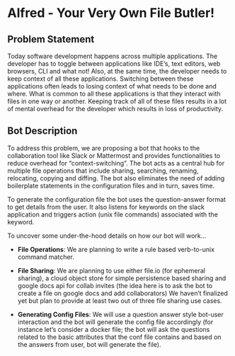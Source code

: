 # Alfred - Your Very Own File Butler!


## Problem Statement

Today software development happens across multiple applications. The developer has to toggle between applications like IDE’s, text editors, web browsers, CLI and what not! Also, at the same time, the developer needs to keep context of all these applications. Switching between these applications often leads to losing context of what needs to be done and where. What is common to all these applications is that they interact with files in one way or another. Keeping track of all of these files results in a lot of mental overhead for the developer which results in loss of productivity.


## Bot Description

To address this problem, we are proposing a bot that hooks to the collaboration tool like Slack or Mattermost and provides functionalities to reduce overhead for “context-switching”. The bot acts as a central hub for multiple file operations that include sharing, searching, renaming, relocating, copying and diffing. The bot also eliminates the need of adding boilerplate statements in the configuration files and in turn, saves time.

To generate the configuration file the bot uses the question-answer format to get details from the user. It also listens for keywords on the slack application and triggers action (unix file commands) associated with the keyword. 

To uncover some under-the-hood details on how our bot will work...
 
 - **File Operations**: We are planning to write a rule based verb-to-unix command matcher. 

 - **File Sharing**: We are planning to use either file.io (for ephemeral sharing), a cloud object store for simple persistence based sharing and google docs api for collab invites (the idea here is to ask the bot to create a file on google docs and add collaborators) We haven’t finalized yet but plan to provide at least two out of three file sharing use cases.

 - **Generating Config Files**: We will use a question answer style bot-user interaction and the bot will generate the config file accordingly (for instance let’s consider a docker file; the bot will ask the questions related to the basic attributes that the conf file contains and based on the answers from user, bot will generate the file).
